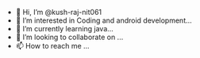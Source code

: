 - 👋 Hi, I’m @kush-raj-nit061
- 👀 I’m interested in Coding and android development...
- 🌱 I’m currently learning java...
- 💞️ I’m looking to collaborate on ...
- 📫 How to reach me ...

<!---
kush-raj-nit061/kush-raj-nit061 is a ✨ special ✨ repository because its `README.md` (this file) appears on your GitHub profile.
You can click the Preview link to take a look at your changes.
--->
